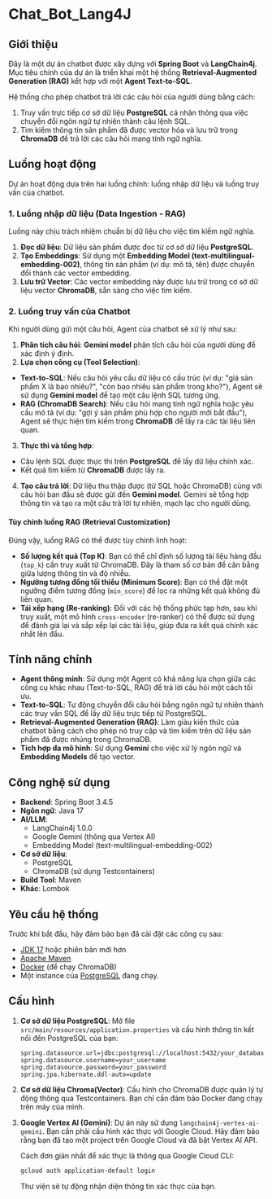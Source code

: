 # Chat_Bot_Lang4J

## Giới thiệu

Đây là một dự án chatbot được xây dựng với **Spring Boot** và **LangChain4j**. Mục tiêu chính của dự án là triển khai một hệ thống **Retrieval-Augmented Generation (RAG)** kết hợp với một **Agent Text-to-SQL**.

Hệ thống cho phép chatbot trả lời các câu hỏi của người dùng bằng cách:

1.  Truy vấn trực tiếp cơ sở dữ liệu **PostgreSQL** cá nhân thông qua việc chuyển đổi ngôn ngữ tự nhiên thành câu lệnh SQL.
2.  Tìm kiếm thông tin sản phẩm đã được vector hóa và lưu trữ trong **ChromaDB** để trả lời các câu hỏi mang tính ngữ nghĩa.

## Luồng hoạt động

Dự án hoạt động dựa trên hai luồng chính: luồng nhập dữ liệu và luồng truy vấn của chatbot.

### 1. Luồng nhập dữ liệu (Data Ingestion - RAG)

Luồng này chịu trách nhiệm chuẩn bị dữ liệu cho việc tìm kiếm ngữ nghĩa.

1.  **Đọc dữ liệu**: Dữ liệu sản phẩm được đọc từ cơ sở dữ liệu **PostgreSQL**.
2.  **Tạo Embeddings**: Sử dụng một **Embedding Model (text-multilingual-embedding-002)**, thông tin sản phẩm (ví dụ: mô tả, tên) được chuyển đổi thành các vector embedding.
3.  **Lưu trữ Vector**: Các vector embedding này được lưu trữ trong cơ sở dữ liệu vector **ChromaDB**, sẵn sàng cho việc tìm kiếm.

### 2. Luồng truy vấn của Chatbot

Khi người dùng gửi một câu hỏi, Agent của chatbot sẽ xử lý như sau:

1.  **Phân tích câu hỏi**: **Gemini model** phân tích câu hỏi của người dùng để xác định ý định.
2.  **Lựa chọn công cụ (Tool Selection)**:

- **Text-to-SQL**: Nếu câu hỏi yêu cầu dữ liệu có cấu trúc (ví dụ: "giá sản phẩm X là bao nhiêu?", "còn bao nhiêu sản phẩm trong kho?"), Agent sẽ sử dụng **Gemini model** để tạo một câu lệnh SQL tương ứng.
- **RAG (ChromaDB Search)**: Nếu câu hỏi mang tính ngữ nghĩa hoặc yêu cầu mô tả (ví dụ: "gợi ý sản phẩm phù hợp cho người mới bắt đầu"), Agent sẽ thực hiện tìm kiếm trong **ChromaDB** để lấy ra các tài liệu liên quan.

3.  **Thực thi và tổng hợp**:

- Câu lệnh SQL được thực thi trên **PostgreSQL** để lấy dữ liệu chính xác.
- Kết quả tìm kiếm từ **ChromaDB** được lấy ra.

4.  **Tạo câu trả lời**: Dữ liệu thu thập được (từ SQL hoặc ChromaDB) cùng với câu hỏi ban đầu sẽ được gửi đến **Gemini model**. Gemini sẽ tổng hợp thông tin và tạo ra một câu trả lời tự nhiên, mạch lạc cho người dùng.

#### Tùy chỉnh luồng RAG (Retrieval Customization)

Đúng vậy, luồng RAG có thể được tùy chỉnh linh hoạt:

- **Số lượng kết quả (Top K)**: Bạn có thể chỉ định số lượng tài liệu hàng đầu (`top_k`) cần truy xuất từ ChromaDB. Đây là tham số cơ bản để cân bằng giữa lượng thông tin và độ nhiễu.
- **Ngưỡng tương đồng tối thiểu (Minimum Score)**: Bạn có thể đặt một ngưỡng điểm tương đồng (`min_score`) để lọc ra những kết quả không đủ liên quan.
- **Tái xếp hạng (Re-ranking)**: Đối với các hệ thống phức tạp hơn, sau khi truy xuất, một mô hình `cross-encoder` (re-ranker) có thể được sử dụng để đánh giá lại và sắp xếp lại các tài liệu, giúp đưa ra kết quả chính xác nhất lên đầu.


## Tính năng chính

- **Agent thông minh**: Sử dụng một Agent có khả năng lựa chọn giữa các công cụ khác nhau (Text-to-SQL, RAG) để trả lời câu hỏi một cách tối ưu.
- **Text-to-SQL**: Tự động chuyển đổi câu hỏi bằng ngôn ngữ tự nhiên thành các truy vấn SQL để lấy dữ liệu trực tiếp từ PostgreSQL.
- **Retrieval-Augmented Generation (RAG)**: Làm giàu kiến thức của chatbot bằng cách cho phép nó truy cập và tìm kiếm trên dữ liệu sản phẩm đã được nhúng trong ChromaDB.
- **Tích hợp đa mô hình**: Sử dụng **Gemini** cho việc xử lý ngôn ngữ và **Embedding Models** để tạo vector.

## Công nghệ sử dụng

- **Backend**: Spring Boot 3.4.5
- **Ngôn ngữ**: Java 17
- **AI/LLM**:
  - LangChain4j 1.0.0
  - Google Gemini (thông qua Vertex AI)
  - Embedding Model (text-multilingual-embedding-002)
- **Cơ sở dữ liệu**:
  - PostgreSQL
  - ChromaDB (sử dụng Testcontainers)
- **Build Tool**: Maven
- **Khác**: Lombok

## Yêu cầu hệ thống

Trước khi bắt đầu, hãy đảm bảo bạn đã cài đặt các công cụ sau:

- [JDK 17](https://www.oracle.com/java/technologies/javase/jdk17-archive-downloads.html) hoặc phiên bản mới hơn
- [Apache Maven](https://maven.apache.org/download.cgi)
- [Docker](https://www.docker.com/products/docker-desktop/) (để chạy ChromaDB)
- Một instance của [PostgreSQL](https://www.postgresql.org/download/) đang chạy.

## Cấu hình

1.  **Cơ sở dữ liệu PostgreSQL**:
    Mở file `src/main/resources/application.properties` và cấu hình thông tin kết nối đến PostgreSQL của bạn:

    ```properties
    spring.datasource.url=jdbc:postgresql://localhost:5432/your_database
    spring.datasource.username=your_username
    spring.datasource.password=your_password
    spring.jpa.hibernate.ddl-auto=update
    ```

2.  **Cơ sở dữ liệu Chroma(Vector)**:
    Cấu hình cho ChromaDB được quản lý tự động thông qua Testcontainers. Bạn chỉ cần đảm bảo Docker đang chạy trên máy của mình.

3.  **Google Vertex AI (Gemini)**:
    Dự án này sử dụng `langchain4j-vertex-ai-gemini`. Bạn cần phải cấu hình xác thực với Google Cloud. Hãy đảm bảo rằng bạn đã tạo một project trên Google Cloud và đã bật Vertex AI API.

    Cách đơn giản nhất để xác thực là thông qua Google Cloud CLI:

    ```bash
    gcloud auth application-default login
    ```

    Thư viện sẽ tự động nhận diện thông tin xác thực của bạn.
